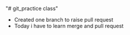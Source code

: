 "# git_practice class" 
- Created one branch to raise pull request
- Today i have to learn merge and pull request
